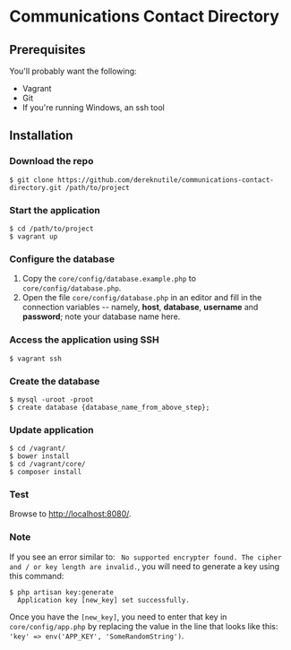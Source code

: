 # Communications Contact Directory

## Prerequisites

You'll probably want the following:

* Vagrant
* Git
* If you're running Windows, an ssh tool

## Installation
### Download the repo
    $ git clone https://github.com/dereknutile/communications-contact-directory.git /path/to/project

### Start the application
    $ cd /path/to/project
    $ vagrant up

### Configure the database
1. Copy the `core/config/database.example.php` to `core/config/database.php`.
2. Open the file `core/config/database.php` in an editor and fill in the connection variables -- namely, **host**, **database**, **username** and **password**; note your database name here.

### Access the application using SSH
    $ vagrant ssh

### Create the database
    $ mysql -uroot -proot
    $ create database {database_name_from_above_step};

### Update application
    $ cd /vagrant/
    $ bower install
    $ cd /vagrant/core/
    $ composer install

### Test
Browse to [http://localhost:8080/](http://localhost:8080/).

### Note
If you see an error similar to:
` No supported encrypter found. The cipher and / or key length are invalid.`, you will need to generate a key using this command:

    $ php artisan key:generate
      Application key [new_key] set successfully.
Once you have the `[new_key]`, you need to enter that key in `core/config/app.php` by replacing the value in the line that looks like this: `'key' => env('APP_KEY', 'SomeRandomString')`.